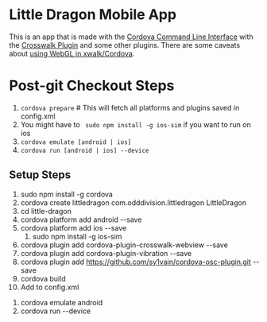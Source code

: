 # Little Dragon Mobile App


This is an app that is made with the [Cordova Command Line Interface](http://cordova.apache.org/docs/en/5.0.0/guide_cli_index.md.html#The%20Command-Line%20Interface) with the [Crosswalk Plugin](https://github.com/crosswalk-project/cordova-plugin-crosswalk-webview) and some other plugins. There are some caveats about [using WebGL in xwalk/Cordova](https://crosswalk-project.org/documentation/about/faq.html#Canvas-and-WebGL-support).

# Post-git Checkout Steps
1. `cordova prepare`  # This will fetch all platforms and plugins saved in config.xml
1. You might have to ` sudo npm install -g ios-sim` if you want to run on ios
1. `cordova emulate [android | ios]`
1. `cordova run [android | ios] --device`


## Setup Steps

1. sudo npm install -g cordova
1. cordova create littledragon com.odddivision.littledragon LittleDragon
1. cd little-dragon
1. cordova platform add android --save
1. cordova platform add ios --save
	1. sudo npm install -g ios-sim
1. cordova plugin add cordova-plugin-crosswalk-webview --save
1. cordova plugin add cordova-plugin-vibration --save
1. cordova plugin add https://github.com/sy1vain/cordova-osc-plugin.git --save
1. cordova build
1. Add to config.xml

<!-- needed to enable WebGL -->
<preference name="xwalkCommandLine" value="--ignore-gpu-blacklist" />
<preference name="Orientation" value="landscape" />
<!-- get rid of top menubar -->
<preference name="Fullscreen" value="true" />

1. cordova emulate android
1. cordova run --device

